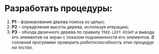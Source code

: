 # Разработать процедуры:
1. **P1** - формирования дерева поиска из целых;
2. **Р2** – определения высоты дерева, используя итерацию;
3. **Р3** - обхода двоичного дерева по правилу `TREE-LEFT-RIGHT` и вывода его элементов на экран с показом подчиненности его элементов.
*В головной программе проверить работоспособность этих процедур на тестах.*
